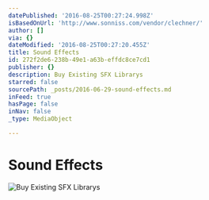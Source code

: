 ```yaml
---
datePublished: '2016-08-25T00:27:24.998Z'
isBasedOnUrl: 'http://www.sonniss.com/vendor/clechner/'
author: []
via: {}
dateModified: '2016-08-25T00:27:20.455Z'
title: Sound Effects
id: 272f2de6-238b-49e1-a63b-effdc8ce7cd1
publisher: {}
description: Buy Existing SFX Librarys
starred: false
sourcePath: _posts/2016-06-29-sound-effects.md
inFeed: true
hasPage: false
inNav: false
_type: MediaObject

---
```

# Sound Effects
![Buy Existing SFX Librarys](https://the-grid-user-content.s3-us-west-2.amazonaws.com/3a4fb159-0683-4925-bf8e-2ad5803af8fb.png)